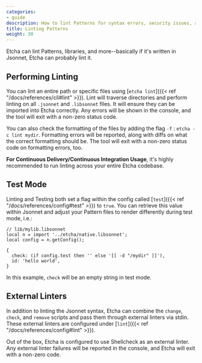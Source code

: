 ```yaml
---
categories:
- guide
description: How to lint Patterns for syntax errors, security issues, and formatting mistakes in Etcha.
title: Linting Patterns
weight: 30
---
```


Etcha can lint Patterns, libraries, and more--basically if it's written in Jsonnet, Etcha can probably lint it.

## Performing Linting

You can lint an entire path or specific files using [`etcha lint`]({{< ref "/docs/references/cli#lint" >}}).  Lint will traverse directories and perform linting on all `.jsonnet` and `.libsonnet` files.  It will ensure they can be imported into Etcha correctly.  Any errors will be shown in the console, and the tool will exit with a non-zero status code.

You can also check the formatting of the files by adding the flag `-f` : `etcha -c lint mydir`.  Formatting errors will be reported, along with diffs on what the correct formatting should be.  The tool will exit with a non-zero status code on formatting errors, too.

**For Continuous Delivery/Continuous Integration Usage**, it's highly recommended to run linting across your entire Etcha codebase.

## Test Mode

Linting and Testing both set a flag within the config called [`test`]({{< ref "/docs/references/config#test" >}}) to `true`.  You can retrieve this value within Jsonnet and adjust your Pattern files to render differently during test mode, i.e.:

```
// lib/mylib.libsonnet
local n = import '../etcha/native.libsonnet';
local config = n.getConfig();

{
  check: (if config.test then '' else '[[ -d "/mydir" ]]'),
  id: 'hello world',
}
```

In this example, `check` will be an empty string in test mode.

## External Linters

In addition to linting the Jsonnet syntax, Etcha can combine the `change`, `check`, and `remove` scripts and pass them through external linters via stdin.  These external linters are configured under [`lint`]({{< ref "/docs/references/config#lint" >}}).

Out of the box, Etcha is configured to use Shellcheck as an external linter.  Any external linter failures will be reported in the console, and Etcha will exit with a non-zero code.
